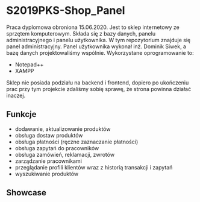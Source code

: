 # S2019PKS-Shop_Panel
Praca dyplomowa obroniona 15.06.2020. Jest to sklep internetowy ze sprzętem komputerowym. Składa się z bazy danych, panelu administracyjnego i panelu użytkownika.
W tym repozytorium znajduje się panel administracyjny. Panel użytkownika wykonał inż. Dominik Siwek, a bazę danych projektowaliśmy wspólnie. 
Wykorzystane oprogramowanie to:
- Notepad++
- XAMPP

Sklep nie posiada podziału na backend i frontend, dopiero po ukończeniu prac przy tym projekcie zdaliśmy sobię sprawę, że strona powinna działać inaczej.

## Funkcje
- dodawanie, aktualizowanie produktów
- obsługa dostaw produktów
- obsługa płatności (ręczne zaznaczanie płatności)
- obsługa zapytań do pracowników
- obsługa zamówień, reklamacji, zwrotów
- zarządzanie pracownikami
- przeglądanie profili klientów wraz z historią transakcji i zapytań
- wyszukiwanie produktów

## Showcase
